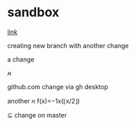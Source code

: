 # sandbox

[link](https://github.com/smattingly/sandbox/commit/0da816f46659edd22f9ea07a3aa846cdb47033f1#diff-fa427d9f044905a50a7cfa9c4dd979f5)

creating new branch with another change

a change

&#1488;

github.com
change via gh desktop

another
ℵ
f(x)=−1x(⌊x/2⌋)

⊆
change on master
